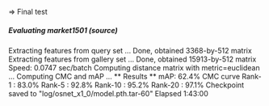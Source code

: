 => Final test
##### Evaluating market1501 (source) #####
Extracting features from query set ...
Done, obtained 3368-by-512 matrix
Extracting features from gallery set ...
Done, obtained 15913-by-512 matrix
Speed: 0.0747 sec/batch
Computing distance matrix with metric=euclidean ...
Computing CMC and mAP ...
** Results **
mAP: 62.4%
CMC curve
Rank-1  : 83.0%
Rank-5  : 92.8%
Rank-10 : 95.2%
Rank-20 : 97.1%
Checkpoint saved to "log/osnet_x1_0/model.pth.tar-60"
Elapsed 1:43:00
